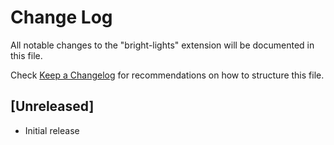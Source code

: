 # Change Log

All notable changes to the "bright-lights" extension will be documented in this file.

Check [Keep a Changelog](http://keepachangelog.com/) for recommendations on how to structure this file.

## [Unreleased]

- Initial release
